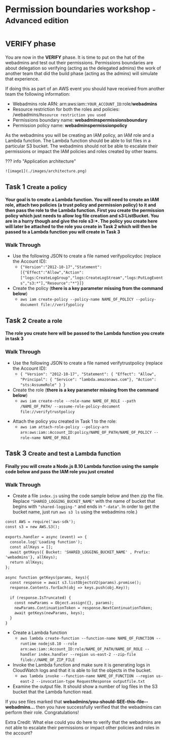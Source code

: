 # Permission boundaries workshop <small>- Advanced edition</small>
# <small>VERIFY phase</small>

You are now in the **VERIFY** phase. It is time to put on the hat of the webadmins and test out their permissions. Permissions boundaries are about delegation so verifying (acting as the delegated admins) the work of another team that did the build phase (acting as the admins) will simulate that experience.

If doing this as part of an AWS event you should have received from another team the following information:

* Webadmins role ARN:	arn:aws:iam::`YOUR_ACCOUNT_ID`:role/**webadmins**
* Resource restriction for both the roles and policies: /webadmins/`Resource restriction you used`
* Permissions boundary name: **webadminspermissionsboundary**
* Permission policy name: **webadminspermissionpolicy**

As the webadmins you will be creating an IAM policy, an IAM role and a Lambda function. The Lambda function should be able to list files in a particular S3 bucket. The webadmins should not be able to escalate their permissions or impact the IAM policies and roles created by other teams.

??? info "Application architecture"
	
	![image1](./images/architecture.png)

## Task 1 <small>Create a policy</small>
	
#### Your goal is to create a Lambda function. You will need to create an IAM role, attach two policies (a trust policy and permission policy) to it and then pass the role to the Lambda function. First you create the permission policy which just needs to allow log file creation and s3:ListBucket. You are in a hurry though and give the role s3:*. The policy you create here will later be attached to the role you create in Task 2 which will then be passed to a Lambda function you will create in Task 3

### Walk Through

* Use the following JSON to create a file named verifypolicydoc (replace the Account ID): 
	* `{"Version":"2012-10-17","Statement":[{"Effect":"Allow","Action":["logs:CreateLogGroup","logs:CreateLogStream","logs:PutLogEvents","s3:*"],"Resource":"*"}]}`
* Create the policy (**there is a key parameter missing from the command below**)
	* `aws iam create-policy --policy-name NAME_OF_POLICY --policy-document file://verifypolicy`
<!-- `aws iam create-policy --policy-name NAME_OF_POLICY --path /NAME_OF_PATH/ --policy-document file://verifypolicy` -->

## Task 2 <small>Create a role</small>

#### The role you create here will be passed to the Lambda function you create in task 3

### Walk Through

* Use the following JSON to create a file named verifytrustpolicy (replace the Account ID): 
	* `{ "Version": "2012-10-17", "Statement": { "Effect": "Allow", "Principal": { "Service": "lambda.amazonaws.com"}, "Action": "sts:AssumeRole" } }`
* Create the role (**there is a key parameter missing from the command below**)
	* `aws iam create-role --role-name NAME_OF_ROLE --path /NAME_OF_PATH/ --assume-role-policy-document file://verifytrustpolicy`
<!-- `aws iam create-role --role-name NAME_OF_ROLE --path /NAME_OF_PATH/ --assume-role-policy-document file://verifytrustpolicy --permissions-boundary arn:aws:iam::Account_ID:policy/webadminspermissionsboundary` -->
* Attach the policy you created in Task 1 to the role:
	* `aws iam attach-role-policy --policy-arn arn:aws:iam::Account_ID:policy/NAME_OF_PATH/NAME_OF_POLICY --role-name NAME_OF_ROLE`
		
## Task 3 <small>Create and test a Lambda function</small>

#### Finally you will create a **Node.js 8.10** Lambda function using the sample code below and pass the IAM role you just created

### Walk Through

* Create a file `index.js` using the code sample below and then zip the file. Replace `"SHARED_LOGGING_BUCKET_NAME"` with the name of bucket that begins with `"shared-logging-"` and ends in `"-data"`. In order to get the bucket name, just run `aws s3 ls` using the webadmins role.)

``` node
const AWS = require('aws-sdk');
const s3 = new AWS.S3();

exports.handler = async (event) => {
  console.log('Loading function');
  const allKeys = [];
  await getKeys({ Bucket: 'SHARED_LOGGING_BUCKET_NAME' , Prefix: 'webadmins'}, allKeys);
  return allKeys;
};

async function getKeys(params, keys){
  const response = await s3.listObjectsV2(params).promise();
  response.Contents.forEach(obj => keys.push(obj.Key));

  if (response.IsTruncated) {
    const newParams = Object.assign({}, params);
    newParams.ContinuationToken = response.NextContinuationToken;
    await getKeys(newParams, keys); 
  }
}
```
* Create a Lambda function
	* `aws lambda create-function --function-name NAME_OF_FUNCTION --runtime nodejs8.10 --role arn:aws:iam::Account_ID:role/NAME_OF_PATH/NAME_OF_ROLE --handler index.handler --region us-east-2 --zip-file fileb://NAME_OF_ZIP_FILE`
* Invoke the Lambda function and make sure it is generating logs in CloudWatch logs and that it is able to list the objects in the bucket.
	* `aws lambda invoke --function-name NAME_OF_FUNCTION --region us-east-2 --invocation-type RequestResponse outputfile.txt`
* Examine the output file. It should show a number of log files in the S3 bucket that the Lambda function read. 

If you see files marked that **webadmins/you-should-SEE-this-file--webadmins...** then you have successfully verified that the webadmins can perform their role. Congratulations!

Extra Credit: What else could you do here to verify that the webadmins are not able to escalate their permissions or impact other policies and roles in the account?
